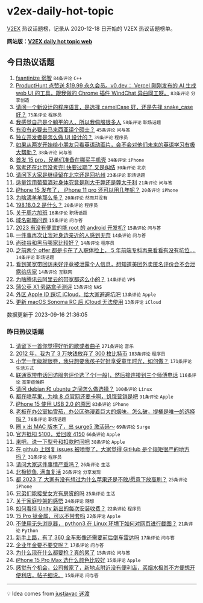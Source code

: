 # v2ex-daily-hot-topic

[V2EX](https://www.v2ex.com/) 热议话题榜，记录从 2020-12-18 日开始的 V2EX 热议话题榜单。

**网站版：[V2EX daily hot topic web](https://boojack.github.io/v2ex-daily-hot-topic-web/)**

## 今日热议话题

<!-- TODAY BEGIN -->

1. [fsantinize 弱智](https://www.v2ex.com/t/974343) `84条评论` `C++`
1. [ProductHunt 点赞送 $19.99 永久会员。v0.dev： Vercel 刚刚发布的 AI 生成 web UI 的工具，跟我做的 Chrome 插件 WindChat 异曲同工呀。](https://www.v2ex.com/t/974403) `83条评论` `分享创造`
1. [请问一个新设计的程序语言，是选择 camelCase 好，还是先择 snake_case 好？](https://www.v2ex.com/t/974361) `75条评论` `程序员`
1. [我感觉自己是个躺平的人，所以我佩服很多人](https://www.v2ex.com/t/974340) `58条评论` `职场话题`
1. [有没有必要去马来西亚读个硕士？](https://www.v2ex.com/t/974389) `45条评论` `问与答`
1. [独立开发者是怎么做 UI 设计的？](https://www.v2ex.com/t/974366) `39条评论` `程序员`
1. [如果从两岁开始给小朋友只看英语动画片，会不会对他们未来的英语学习有极大帮助？](https://www.v2ex.com/t/974448) `38条评论` `问与答`
1. [首发 15 pro，兄弟们准备在哪买手机壳](https://www.v2ex.com/t/974405) `34条评论` `iPhone`
1. [驾考还在北京没考完! 快要过期了 又是纠结](https://www.v2ex.com/t/974351) `30条评论` `北京`
1. [请问下大家是继续留在北京还是回杭州](https://www.v2ex.com/t/974342) `23条评论` `职场话题`
1. [适量饮用葡萄酒对身体究竟是利大于弊还是弊大于利](https://www.v2ex.com/t/974392) `21条评论` `问与答`
1. [iPhone 15 发布了， iPhone 11 pro 还可以用几年呢？](https://www.v2ex.com/t/974418) `20条评论` `iPhone`
1. [为啥沸羊羊那么多？](https://www.v2ex.com/t/974362) `20条评论` `然而并没有`
1. [198.18.0.2 是什么？](https://www.v2ex.com/t/974350) `20条评论` `程序员`
1. [关于周六加班](https://www.v2ex.com/t/974345) `16条评论` `职场话题`
1. [域名邮箱问题](https://www.v2ex.com/t/974455) `15条评论` `问与答`
1. [2023 有没有便宜的能 root 的 android 开发机?](https://www.v2ex.com/t/974333) `15条评论` `问与答`
1. [一件事再次让我对身边亲近的人感到无奈](https://www.v2ex.com/t/974487) `14条评论` `问与答`
1. [尚硅谷和黑马哪家比较好？](https://www.v2ex.com/t/974453) `14条评论` `程序员`
1. [之前两个 offer 都是卡在了入职体检上， 5 年前端专科再来看看有没有坑位....](https://www.v2ex.com/t/974373) `14条评论` `职场话题`
1. [看到某宽带回访未好评竟被泄露个人信息，想知道美团外卖匿名评价会不会泄露给店家](https://www.v2ex.com/t/974356) `14条评论` `互联网`
1. [为啥腾讯云阿里云的带宽都这么小的？](https://www.v2ex.com/t/974332) `14条评论` `VPS`
1. [蒲公英 X1 旁路盒子测评](https://www.v2ex.com/t/974459) `13条评论` `NAS`
1. [外区 Apple ID 踩坑 iCloud，给大家避避坑吧](https://www.v2ex.com/t/974399) `13条评论` `Apple`
1. [更新 macOS Sonoma RC 后 iCloud 无法使用](https://www.v2ex.com/t/974386) `13条评论` `iCloud`

数据更新于 2023-09-16 21:36:05

<!-- TODAY END -->

### 昨日热议话题

<!-- YESTERDAY BEGIN -->

1. [请留下一首你觉得好听的歌或者曲子](https://www.v2ex.com/t/973927) `271条评论` `音乐`
1. [2012 年，我为了 3 万块钱放弃了 300 枚比特币](https://www.v2ex.com/t/973937) `183条评论` `程序员`
1. [小学一年级就很卷，我只想要我孩子好好享受童年时光，如何做？](https://www.v2ex.com/t/973933) `171条评论` `生活方式`
1. [联通宽带电话回访服务评价选了个[一般]，然后接连接到三个师傅电话](https://www.v2ex.com/t/974122) `116条评论` `宽带症候群`
1. [请问 debian 和 ubuntu 之间怎么做选择？](https://www.v2ex.com/t/974059) `100条评论` `Linux`
1. [都在喷苹果，为啥 8 点官网还要卡啊，饥饿营销是吧](https://www.v2ex.com/t/974238) `91条评论` `Apple`
1. [iPhone 15 使用 USB 2.0 的原因](https://www.v2ex.com/t/974024) `83条评论` `iPhone`
1. [老板在办公室抽雪茄，办公区弥漫着巨大的烟味，怎么破，提桶是唯一的选择吗？](https://www.v2ex.com/t/974078) `76条评论` `职场话题`
1. [圈 x 出 MAC 版本了，出 surge5 激活码～](https://www.v2ex.com/t/973948) `69条评论` `Surge`
1. [官方抵扣 5100，爱回收 4150](https://www.v2ex.com/t/973958) `66条评论` `Apple`
1. [来吧，说一下型号和扣款时间吧](https://www.v2ex.com/t/974257) `38条评论` `Apple`
1. [在 github 上回复 issues 被喷惨了，大家觉得 GitHub 是个规矩很严的地方吗？](https://www.v2ex.com/t/974275) `31条评论` `程序员`
1. [请问大家这件事情严重吗？](https://www.v2ex.com/t/974221) `26条评论` `生活`
1. [北极鲶鱼, 满血复活](https://www.v2ex.com/t/973929) `26条评论` `分享发现`
1. [都 2023 了 大家有没有想过为什么苹果还是不敢/愿意下放高刷？](https://www.v2ex.com/t/974223) `25条评论` `iPhone`
1. [兄弟们能接受女方有房贷的吗](https://www.v2ex.com/t/974180) `25条评论` `生活`
1. [关于家庭吵架的感悟](https://www.v2ex.com/t/974008) `24条评论` `随想`
1. [如何看待 Unity 新出的每次安装收费？](https://www.v2ex.com/t/974113) `22条评论` `程序员`
1. [15 Pro 钛金属，可以不带套吗](https://www.v2ex.com/t/974089) `22条评论` `Apple`
1. [不使用无头浏览器， python3 在 Linux 环境下如何对网页进行截图？](https://www.v2ex.com/t/974016) `21条评论` `Python`
1. [新手上路，有了 360 全车影像还需要前后倒车雷达吗](https://www.v2ex.com/t/974106) `17条评论` `问与答`
1. [企业年金要不要交呢？](https://www.v2ex.com/t/973946) `17条评论` `问与答`
1. [为什么现在什么都要抢？真的累了](https://www.v2ex.com/t/974231) `15条评论` `问与答`
1. [iPhone 15 Pro Max 选什么颜色比较好](https://www.v2ex.com/t/974124) `15条评论` `Apple`
1. [感觉有个机会，公司搬家了，新地点附近没有便利店，买烟水极其不方便想开便利店，帖子细说。](https://www.v2ex.com/t/974056) `15条评论` `问与答`

<!-- YESTERDAY END -->

---

💡 Idea comes from [justjavac 迷渡](https://github.com/justjavac/)
